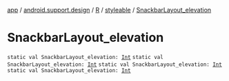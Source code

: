 [app](../../../index.md) / [android.support.design](../../index.md) / [R](../index.md) / [styleable](index.md) / [SnackbarLayout_elevation](.)

# SnackbarLayout_elevation

`static val SnackbarLayout_elevation: `[`Int`](https://kotlinlang.org/api/latest/jvm/stdlib/kotlin/-int/index.html)
`static val SnackbarLayout_elevation: `[`Int`](https://kotlinlang.org/api/latest/jvm/stdlib/kotlin/-int/index.html)
`static val SnackbarLayout_elevation: `[`Int`](https://kotlinlang.org/api/latest/jvm/stdlib/kotlin/-int/index.html)
`static val SnackbarLayout_elevation: `[`Int`](https://kotlinlang.org/api/latest/jvm/stdlib/kotlin/-int/index.html)